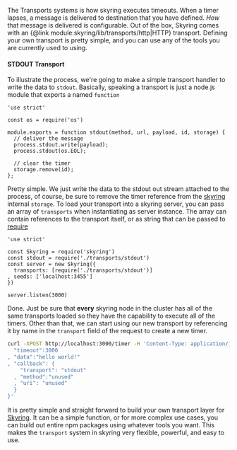 The Transports systems is how skyring executes timeouts. When a timer lapses, a message is delivered to destination that you have defined. *How* that message is delivered is configurable. Out of the box, Skyring comes with an {@link module:skyring/lib/transports/http|HTTP} transport. Defining your own transport is pretty simple, and you can use any of the tools you are currently used to using.

#### STDOUT Transport

To illustrate the process, we're going to make a simple transport handler to write the data to `stdout`. Basically, speaking a transport is just a node.js module that exports a named `function`

```
'use strict'

const os = require('os')

module.exports = function stdout(method, url, payload, id, storage) {
  // deliver the message
  process.stdout.write(payload);
  process.stdout(os.EOL);

  // clear the timer
  storage.remove(id);
};
```

Pretty simple. We just write the data to the stdout out stream attached to the process, of course, be sure to remove the timer reference from the [skyring](https://github.com/esatterwhite/skyring) internal `storage`. To load your transport into a skyring server, you can pass an array of `transports` when instantiating as server instance. The array can contain references to the transport itself, or as string that can be passed to [require](https://nodejs.org/api/globals.html#globals_require)

```
'use strict'

const Skyring = require('skyring')
const stdout = require('./transports/stdout')
const server = new Skyring({
  transports: [require('./transports/stdout')]
, seeds: ['localhost:3455']
})

server.listen(3000)
``` 

Done. Just be sure that **every** skyring node in the cluster has all of the same transports loaded so they have the capability to execute all of the timers. Other than that, we can start using our new transport by referencing it by name in the `transport` field of the request to create a new timer.

```bash
curl -XPOST http://localhost:3000/timer -H 'Content-Type: application/json' -d '{
  "timeout":3000
, "data":"hello world!"
, "callback": {
    "transport": "stdout"
  , "method":"unused"
  , "uri": "unused"
  }
}'
```
 
It is pretty simple and straight forward to build your own transport layer for [Skyring](https://github.com/esatterwhite/skyring). It can be a simple function, or for more complex use cases, you can build out entire npm packages using whatever tools you want. This makes the `transport` system in skyring very flexible, powerful, and easy to use.

